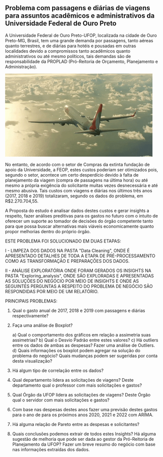 ## Problema com passagens e diárias de viagens para assuntos acadêmicos e administrativos da Universidade Federal de Ouro Preto

A Universidade Federal de Ouro Preto-UFOP, localizada na cidade de Ouro Preto-MG, Brasil, tem uma grande demanda por passagens, tanto aéreas quanto terrestres, e de diárias para hotéis e pousadas em outras localidades devido a compromissos tanto acadêmicos quanto administrativos ou até mesmo políticos, tais demandas são de responsabilidade da PROPLAD (Pró-Reitoria de Orçamento, Planejamento e Administração). 

![aviao](https://github.com/PedroSouzaDS/Traveling-Costs-Issue/blob/main/aviao.gif)

No entanto, de acordo com o setor  de Compras da extinta fundação de apoio da Universidade, a FEOP, estes custos poderiam ser otimizados pois, segundo o setor, acontece um certo desperdício devido à falta de planejamento da viagem (compra de passagens na última hora) ou até mesmo a própria exigência do solicitante muitas vezes desnecessária e até mesmo abusiva. Tais custos com viagens e diárias nos últimos três anos (2017, 2018 e 2019) totalizaram, segundo os dados do problema, em R$2.270.704,55.

A Proposta do estudo é analisar dados destes custos e gerar insights a respeito, fazer análises preditivas para os gastos no futuro com o intuito de oferecer um suporte ao tomador de decisões do órgão competente tanto para que possa buscar alternativas mais viáveis economicamente quanto propor melhorias dentro do próprio órgão.

ESTE PROBLEMA FOI SOLUCIONADO EM DUAS ETAPAS:

I - LIMPEZA DOS DADOS NA PASTA "Data Cleaning", ONDE É APRESENTADO DETALHES DE TODA A ETAPA DE PRÉ-PROCESSAMENTO COMO AS TRANSFORMAÇÃO E PREPARAÇÕES DOS DADOS.

II - ANÁLISE EXPLORATÓRIA ONDE FORAM GERADOS OS INSIGHTS NA PASTA "Exploring_analysis", ONDE SÃO EXPLORADAS E APRESENTADAS AS SOLUÇÕES DO NEGÓCIO POR MEIO DE INSIGHTS E ONDE AS SEGUINTES PERGUNTAS A RESPEITO DO PROBLEMA DE NEGÓCIO SÃO RESPONDIDAS POR MEIO DE UM RELATÓRIO.


PRINCIPAIS PROBLEMAS:
1.  Qual o gasto anual de 2017, 2018 e 2019 com passagens e diárias respectivamente?
    
2.  Faça uma análise de Boxplot?

    a) Qual o comportamento dos gráficos em relação a assimetria suas assimetrias?
    b) Qual o Desvio Padrão entre estes valores?
    c) Há outliers entre os dados de ambas as despesas? Fazer uma análise de Outliers.
    d) Quais informações os boxplot podem agregar na solução do problema do negócio? Quais mudanças podem ser sugeridas por conta desta visualização?

3.  Há algum tipo de correlação entre os dados?
    
4.  Qual departamento lidera as solicitações de viagens? Deste departamento qual o professor com mais solicitações e gastos?
    
5.  Qual Órgão da UFOP lidera as solicitações de viagens? Deste Órgão qual o servidor com mais solicitações e gastos?
    
6.  Com base nas despesas destes anos fazer uma previsão destes gastos para o ano de para os próximos anos 2020, 2021 e 2022 com ARIMA. 
    
7.  Há alguma relação de Pareto entre as despesas e solicitantes? 
    
8.  Quais conclusões podemos extrair de todos estes Insights? Há alguma sugestão de melhoria que pode ser dada ao gestor da Pró-Reitoria de Planejamento da UFOP? Fazer um breve resumo do negócio com base nas informações extraídas dos dados. 
